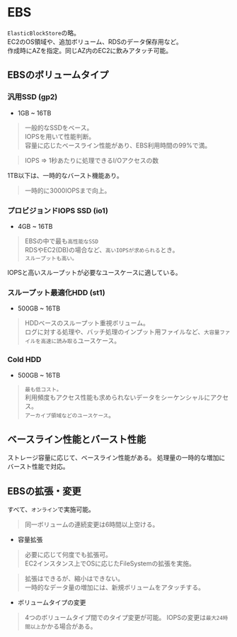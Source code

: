 # EBS
`ElasticBlockStore`の略。  
EC2のOS領域や、追加ボリューム、RDSのデータ保存用など。  
作成時にAZを指定。同じAZ内のEC2に飲みアタッチ可能。

## EBSのボリュームタイプ
### 汎用SSD (gp2)
- 1GB ~ 16TB
> 一般的なSSDをベース。  
> IOPSを用いて性能判断。  
> 容量に応じたベースライン性能があり、EBS利用時間の99%で満。  

> IOPS => 1秒あたりに処理できるI/Oアクセスの数

1TB以下は、一時的なバースト機能あり。
> 一時的に3000IOPSまで向上。

### プロビジョンドIOPS SSD (io1)
- 4GB ~ 16TB
> EBSの中で最も`高性能なSSD`  
> RDSやEC2(DB)の場合など、`高いIOPSが求められる`とき。  
> `スループットも高い。`

IOPSと高いスループットが必要なユースケースに適している。

### スループット最適化HDD (st1)
- 500GB ~ 16TB
> HDDベースのスループット重視ボリューム。  
> ログに対する処理や、バッチ処理のインプット用ファイルなど、`大容量ファイルを高速に読み取る`ユースケース。

### Cold HDD
- 500GB ~ 16TB
> `最も低コスト。`  
> 利用頻度もアクセス性能も求められないデータをシーケンシャルにアクセス。  
> `アーカイブ領域などのユースケース`。

## ベースライン性能とバースト性能
ストレージ容量に応じて、ベースライン性能がある。
処理量の一時的な増加にバースト性能で対応。

## EBSの拡張・変更
すべて、`オンライン`で実施可能。
> 同一ボリュームの連続変更は6時間以上空ける。

- 容量拡張
> 必要に応じて何度でも拡張可。  
> EC2インスタンス上でOSに応じたFileSystemの拡張を実施。

> 拡張はできるが、縮小はできない。  
> 一時的なデータ量の増加には、新規ボリュームをアタッチする。

- ボリュームタイプの変更

> 4つのボリュームタイプ間でのタイプ変更が可能。
> IOPSの変更は`最大24時間以上`かかる場合がある。
